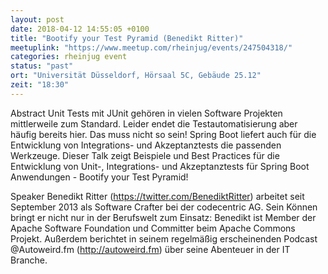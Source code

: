 ```yaml
---
layout: post
date: 2018-04-12 14:55:05 +0100
title: "Bootify your Test Pyramid (Benedikt Ritter)"
meetuplink: "https://www.meetup.com/rheinjug/events/247504318/"
categories: rheinjug event
status: "past"
ort: "Universität Düsseldorf, Hörsaal 5C, Gebäude 25.12"
zeit: "18:30"
---
```


Abstract
Unit Tests mit JUnit gehören in vielen Software Projekten mittlerweile zum Standard. Leider endet die Testautomatisierung aber häufig bereits hier. Das muss nicht so sein! Spring Boot liefert auch für die Entwicklung von Integrations- und Akzeptanztests die passenden Werkzeuge. Dieser Talk zeigt Beispiele und Best Practices für die Entwicklung von Unit-, Integrations- und Akzeptanztests für Spring Boot Anwendungen - Bootify your Test Pyramid!
 
Speaker
Benedikt Ritter (<a href="https://twitter.com/BenediktRitter" class="linkified">https://twitter.com/BenediktRitter</a>) arbeitet seit September 2013 als Software Crafter bei der codecentric AG. Sein Können bringt er nicht nur in der Berufswelt zum Einsatz: Benedikt ist Member der Apache Software Foundation und Committer beim Apache Commons Projekt. Außerdem berichtet in seinem regelmäßig erscheinenden Podcast @Autoweird.fm (<a href="http://autoweird.fm" class="linkified">http://autoweird.fm</a>) über seine Abenteuer in der IT Branche.
 
